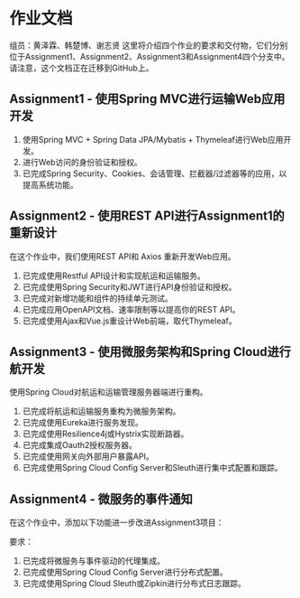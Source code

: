 # 作业文档
组员：黄泽霖、韩楚博、谢志贤
这里将介绍四个作业的要求和交付物，它们分别位于Assignment1、Assignment2、Assignment3和Assignment4四个分支中。
请注意，这个文档正在迁移到GitHub上。

## Assignment1 - 使用Spring MVC进行运输Web应用开发


1. 使用Spring MVC + Spring Data JPA/Mybatis + Thymeleaf进行Web应用开发。
2. 进行Web访问的身份验证和授权。
3. 已完成Spring Security、Cookies、会话管理、拦截器/过滤器等的应用，以提高系统功能。

## Assignment2 - 使用REST API进行Assignment1的重新设计

在这个作业中，我们使用REST API和 Axios 重新开发Web应用。

1. 已完成使用Restful API设计和实现航运和运输服务。
2. 已完成使用Spring Security和JWT进行API身份验证和授权。
3. 已完成对新增功能和组件的持续单元测试。
4. 已完成应用OpenAPI文档、速率限制等以提高你的REST API。
5. 已完成使用Ajax和Vue.js重设计Web前端，取代Thymeleaf。

## Assignment3 - 使用微服务架构和Spring Cloud进行航开发
使用Spring Cloud对航运和运输管理服务器端进行重构。

1. 已完成将航运和运输服务重构为微服务架构。
2. 已完成使用Eureka进行服务发现。
3. 已完成使用Resilience4j或Hystrix实现断路器。
4. 已完成集成Oauth2授权服务器。
5. 已完成使用网关向外部用户暴露API。
6. 已完成使用Spring Cloud Config Server和Sleuth进行集中式配置和跟踪。

## Assignment4 - 微服务的事件通知

在这个作业中，添加以下功能进一步改进Assignment3项目：

要求：
1. 已完成将微服务与事件驱动的代理集成。
2. 已完成使用Spring Cloud Config Server进行分布式配置。
3. 已完成使用Spring Cloud Sleuth或Zipkin进行分布式日志跟踪。

